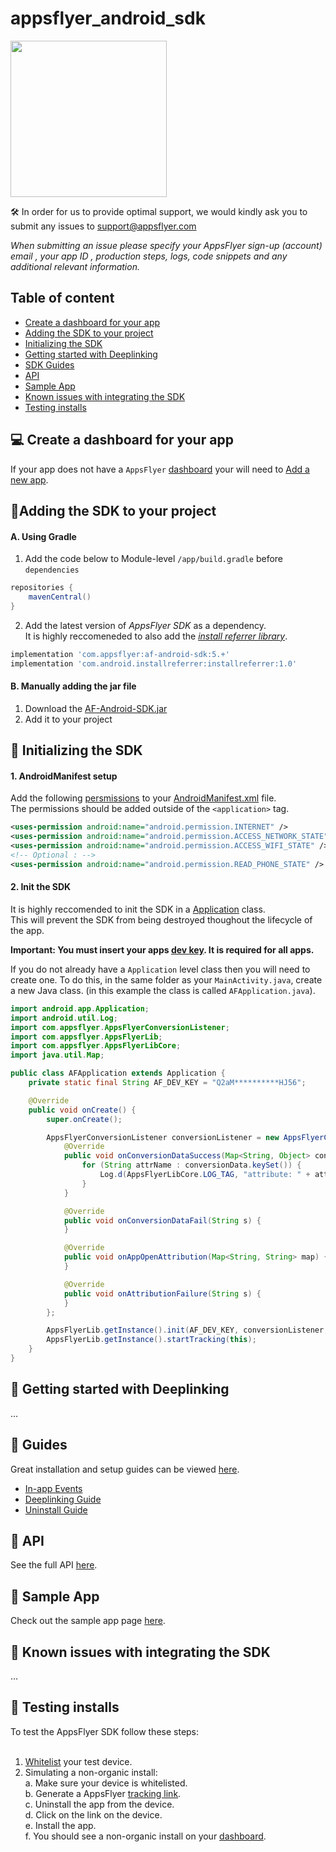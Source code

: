 # appsflyer_android_sdk

<img src="https://support.appsflyer.com/hc/article_attachments/115011109089/android.png"  width="250">


🛠 In order for us to provide optimal support, we would kindly ask you to submit any issues to support@appsflyer.com

*When submitting an issue please specify your AppsFlyer sign-up (account) email , your app ID , production steps, logs, code snippets and any additional relevant information.*

## Table of content
- [Create a dashboard for your app](#dashboard)
- [Adding the SDK to your project](#installation)
- [Initializing the SDK](#installation)
- [Getting started with Deeplinking](#deeplinking)
- [SDK Guides](#guides)
- [API](#api) 
- [Sample App](#demo)
- [Known issues with integrating the SDK](#issues)
- [Testing installs](#testing)

## <a id="dashboard">💻 Create a dashboard for your app
    
If your app does not have a `AppsFlyer` [dashboard](https://support.appsflyer.com/hc/en-us/articles/209680763-Dashboard-overview-explained) your will need to [Add a new app](https://support.appsflyer.com/hc/en-us/articles/207377436-Adding-a-new-app).


## <a id="installation">📲Adding the SDK to your project

#### A. Using Gradle
1. Add the code below to Module-level `/app/build.gradle` before `dependencies`

```groovy
repositories {
    mavenCentral()
}
```
2. Add the latest version of *AppsFlyer SDK* as a dependency. <br />
   It is highly reccomeneded to also add the [*install referrer library*](https://developer.android.com/google/play/installreferrer/library).
   
```groovy
implementation 'com.appsflyer:af-android-sdk:5.+'
implementation 'com.android.installreferrer:installreferrer:1.0'
```
#### B. Manually adding the jar file

1. Download the [AF-Android-SDK.jar](https://s3-eu-west-1.amazonaws.com/download.appsflyer.com/Android/AF-Android-SDK.jar)
2. Add it to your project

## <a id="setup"> 🚀 Initializing the SDK
    
#### 1. AndroidManifest setup

Add the following [persmissions](https://developer.android.com/guide/topics/permissions/overview) to your [AndroidManifest.xml](https://developer.android.com/guide/topics/manifest/manifest-intro) file. <br />
The permissions should be added outside of the `<application>` tag.

```xml
<uses-permission android:name="android.permission.INTERNET" />
<uses-permission android:name="android.permission.ACCESS_NETWORK_STATE" />
<uses-permission android:name="android.permission.ACCESS_WIFI_STATE" />
<!-- Optional : -->
<uses-permission android:name="android.permission.READ_PHONE_STATE" />
```

#### 2. Init the SDK

It is highly reccomended to init the SDK in a [Application](https://developer.android.com/reference/android/app/Application) class. <br />
This will prevent the SDK from being destroyed thoughout the lifecycle of the app.
<br />

**Important: You must insert your apps [dev key](https://support.appsflyer.com/hc/en-us/articles/211719806-Global-app-settings-#sdk-dev-key). It is required for all apps.** 

If you do not already have a `Application` level class then you will need to create one. To do this, in the same folder as your `MainActivity.java`, create a new Java class. (in this example the class is called `AFApplication.java`). 

```java
import android.app.Application;
import android.util.Log;
import com.appsflyer.AppsFlyerConversionListener;
import com.appsflyer.AppsFlyerLib;
import com.appsflyer.AppsFlyerLibCore;
import java.util.Map;

public class AFApplication extends Application {
    private static final String AF_DEV_KEY = "Q2aM**********HJ56";

    @Override
    public void onCreate() {
        super.onCreate();

        AppsFlyerConversionListener conversionListener = new AppsFlyerConversionListener() {
            @Override
            public void onConversionDataSuccess(Map<String, Object> conversionData) {
                for (String attrName : conversionData.keySet()) {
                    Log.d(AppsFlyerLibCore.LOG_TAG, "attribute: " + attrName + " = " + conversionData.get(attrName));
                }
            }

            @Override
            public void onConversionDataFail(String s) {
            }

            @Override
            public void onAppOpenAttribution(Map<String, String> map) {
            }

            @Override
            public void onAttributionFailure(String s) {
            }
        };

        AppsFlyerLib.getInstance().init(AF_DEV_KEY, conversionListener, getApplicationContext());
        AppsFlyerLib.getInstance().startTracking(this);
    }
}
```

## <a id="deeplinking"> 🔗 Getting started with Deeplinking

...
    
    
 ## <a id="guides"> 📖 Guides

Great installation and setup guides can be viewed [here](/Docs/Guides.md).
- [In-app Events](/Docs/Guides.md#init-sdk)
- [Deeplinking Guide](/Docs/Guides.md#deeplinking)
- [Uninstall Guide](/Docs/Guides.md#track-app-uninstalls)


## <a id="api"> 📑 API
  
See the full API [here](https://support.appsflyer.com/hc/en-us/articles/207032126-AppsFlyer-SDK-Integration-Android#api-reference).

## <a id="demo"> 📱 Sample App
  
  Check out the sample app page [here](https://github.com/AppsFlyerSDK/AndroidSampleApp).
  
## <a id="issues"> 🔎 Known issues with integrating the SDK
    
...
    
## <a id="testing"> 🎯 Testing installs
    
 To test the AppsFlyer SDK follow these steps:<br /><br />
    
1. [Whitelist](https://support.appsflyer.com/hc/en-us/articles/207031996) your test device.<br />
2. Simulating a non-organic install:<br />
    a. Make sure your device is whitelisted.<br />
    b. Generate a AppsFlyer [tracking link](https://support.appsflyer.com/hc/en-us/articles/207033836-Custom-link-management#intro).<br />
    c. Uninstall the app from the device.<br />
    d. Click on the link on the device.<br />
    e. Install the app.<br />
    f. You should see a non-organic install on your [dashboard](https://support.appsflyer.com/hc/en-us/articles/209680763-Dashboard-overview-explained).
    
    
    

